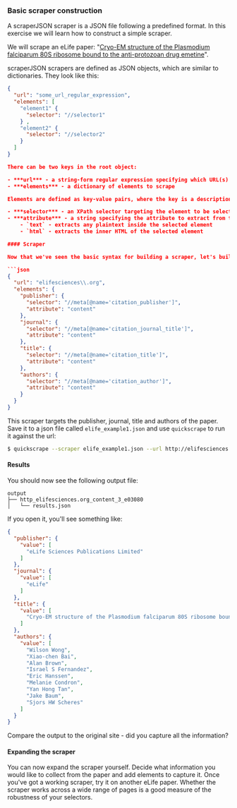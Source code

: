### Basic scraper construction

A scraperJSON scraper is a JSON file following a predefined format. In this exercise we will learn how to construct a simple scraper.

We will scrape an eLife paper: "[Cryo-EM structure of the Plasmodium falciparum 80S ribosome bound to the anti-protozoan drug emetine](http://elifesciences.org/content/elife/3/e03080.full)".

scraperJSON scrapers are defined as JSON objects, which are similar to dictionaries. They look like this:

```json
{
  "url": "some_url_regular_expression",
  "elements": [
    "element1" {
      "selector": "//selector1"
    } ,
    "element2" {
      "selector": "//selector2"
    }
  ]
}

There can be two keys in the root object:

- ***url*** - a string-form regular expression specifying which URL(s) this scraper targets
- ***elements*** - a dictionary of elements to scrape

Elements are defined as key-value pairs, where the key is a description of the element, and the value is a dictionary of specifiers defining the element and its processing. The most basic allowed keys in the specifier dictionary are:

- ***selector*** - an XPath selector targeting the element to be selected.
- ***attribute*** - a string specifying the attribute to extract from the selected element. **Optional** (omitting this key is equivalent to giving it a value of `text`). In addition to html attributes there are two special attributes allowed:
    - `text` - extracts any plaintext inside the selected element
    - `html` - extracts the inner HTML of the selected element

#### Scraper

Now that we've seen the basic syntax for building a scraper, let's build one targetting our paper.

```json
{
  "url": "elifesciences\\.org",
  "elements": {
    "publisher": {
      "selector": "//meta[@name='citation_publisher']",
      "attribute": "content"
    },
    "journal": {
      "selector": "//meta[@name='citation_journal_title']",
      "attribute": "content"
    },
    "title": {
      "selector": "//meta[@name='citation_title']",
      "attribute": "content"
    },
    "authors": {
      "selector": "//meta[@name='citation_author']",
      "attribute": "content"
    }
  }
}
```

This scraper targets the publisher, journal, title and authors of the paper. Save it to a json file called `elife_example1.json` and use `quickscrape` to run it against the url:

```bash
$ quickscrape --scraper elife_example1.json --url http://elifesciences.org/content/elife/3/e03080.full
```

#### Results

You should now see the following output file:

```
output
├── http_elifesciences.org_content_3_e03080
│   └── results.json
```

If you open it, you'll see something like:

```json
{
  "publisher": {
    "value": [
      "eLife Sciences Publications Limited"
    ]
  },
  "journal": {
    "value": [
      "eLife"
    ]
  },
  "title": {
    "value": [
      "Cryo-EM structure of the Plasmodium falciparum 80S ribosome bound to the anti-protozoan drug emetine"
    ]
  },
  "authors": {
    "value": [
      "Wilson Wong",
      "Xiao-chen Bai",
      "Alan Brown",
      "Israel S Fernandez",
      "Eric Hanssen",
      "Melanie Condron",
      "Yan Hong Tan",
      "Jake Baum",
      "Sjors HW Scheres"
    ]
  }
}
```

Compare the output to the original site - did you capture all the information?

#### Expanding the scraper

You can now expand the scraper yourself. Decide what information you would like to collect from the paper and add elements to capture it. Once you've got a working scraper, try it on another eLife paper. Whether the scraper works across a wide range of pages is a good measure of the robustness of your selectors.
